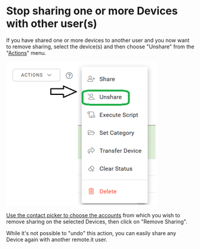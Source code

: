 # Stop sharing one or more Devices with other user\(s\)

If you have shared one or more devices to another user and you now want to remove sharing, select the device\(s\) and then choose "Unshare" from the "[Actions]()" menu.

![](../../.gitbook/assets/image%20%2839%29.png)

[Use the contact picker to choose the accounts](../managing-contacts/select-a-contact.md) from which you wish to remove sharing on the selected Devices, then click on "Remove Sharing".

While it's not possible to "undo" this action, you can easily share any Device again with another remote.it user.

